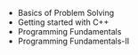 - Basics of Problem Solving 
- Getting started with C++ 
- Programming Fundamentals 
- Programming Fundamentals-II 
